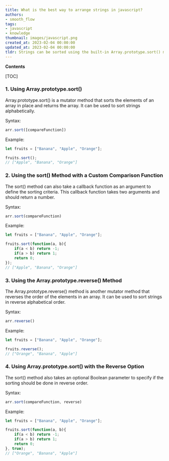 ```yaml
---
title: What is the best way to arrange strings in javascript?
authors:
- smooth_flow
tags:
- javascript
- knowledge
thumbnail: images/javascript.png
created_at: 2023-02-04 00:00:00
updated_at: 2023-02-04 00:00:00
tldr: Strings can be sorted using the built-in Array.prototype.sort() method.
---
```


**Contents**

[TOC]

### 1. Using Array.prototype.sort()

Array.prototype.sort() is a mutator method that sorts the elements of an array in place and returns the array. It can be used to sort strings alphabetically.

Syntax:

```javascript
arr.sort([compareFunction])
```

Example:

```javascript
let fruits = ["Banana", "Apple", "Orange"];

fruits.sort(); 
// ["Apple", "Banana", "Orange"]
```

### 2. Using the sort() Method with a Custom Comparison Function

The sort() method can also take a callback function as an argument to define the sorting criteria. This callback function takes two arguments and should return a number.

Syntax:

```javascript
arr.sort(compareFunction)
```

Example:

```javascript
let fruits = ["Banana", "Apple", "Orange"];

fruits.sort(function(a, b){
    if(a < b) return -1;
    if(a > b) return 1;
    return 0;
}); 
// ["Apple", "Banana", "Orange"]
```

### 3. Using the Array.prototype.reverse() Method

The Array.prototype.reverse() method is another mutator method that reverses the order of the elements in an array. It can be used to sort strings in reverse alphabetical order.

Syntax:

```javascript
arr.reverse()
```

Example:

```javascript
let fruits = ["Banana", "Apple", "Orange"];

fruits.reverse(); 
// ["Orange", "Banana", "Apple"]
```

### 4. Using Array.prototype.sort() with the Reverse Option

The sort() method also takes an optional Boolean parameter to specify if the sorting should be done in reverse order.

Syntax:

```javascript
arr.sort(compareFunction, reverse)
```

Example:

```javascript
let fruits = ["Banana", "Apple", "Orange"];

fruits.sort(function(a, b){
    if(a < b) return -1;
    if(a > b) return 1;
    return 0;
}, true); 
// ["Orange", "Banana", "Apple"]
```
